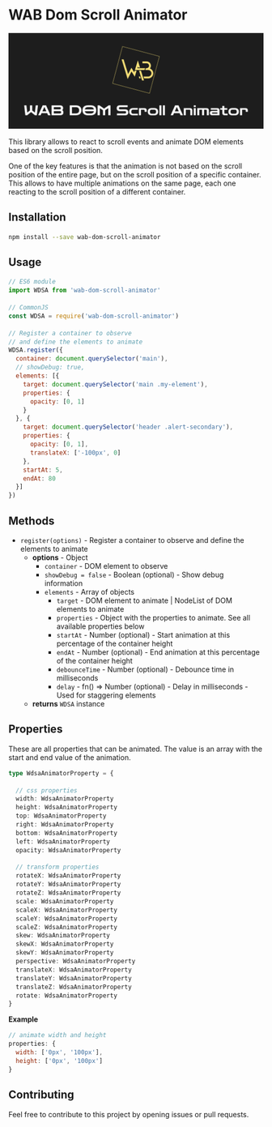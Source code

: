 # WAB Dom Scroll Animator

<img src="./assets/wdsa.jpg" alt="wab dom scroll animator hero">

This library allows to react to scroll events and animate DOM elements based on the scroll position.

One of the key features is that the animation is not based on the scroll position of the entire page, but on the scroll
position of a specific container. This allows to have multiple animations on the same page, each one reacting to the
scroll position of a different container.

## Installation

```bash
npm install --save wab-dom-scroll-animator
```

## Usage

```javascript
// ES6 module
import WDSA from 'wab-dom-scroll-animator'

// CommonJS
const WDSA = require('wab-dom-scroll-animator')

// Register a container to observe 
// and define the elements to animate
WDSA.register({
  container: document.querySelector('main'),
  // showDebug: true,
  elements: [{
    target: document.querySelector('main .my-element'),
    properties: {
      opacity: [0, 1]
    }
  }, {
    target: document.querySelector('header .alert-secondary'),
    properties: {
      opacity: [0, 1],
      translateX: ['-100px', 0]
    },
    startAt: 5,
    endAt: 80
  }]
})
```

## Methods
- `register(options)` - Register a container to observe and define the elements to animate
  - **options** - Object
    - `container` - DOM element to observe
    - `showDebug = false` - Boolean (optional) - Show debug information
    - `elements` - Array of objects
      - `target` - DOM element to animate | NodeList of DOM elements to animate
      - `properties` - Object with the properties to animate. See all available properties below
      - `startAt` - Number (optional) - Start animation at this percentage of the container height
      - `endAt` - Number (optional) - End animation at this percentage of the container height
      - `debounceTime` - Number (optional) - Debounce time in milliseconds
      - `delay` - fn() => Number (optional) - Delay in milliseconds - Used for staggering elements
  - **returns** `WDSA` instance 

## Properties
These are all properties that can be animated. The value is an array with the start and end value of the animation.

```typescript
type WdsaAnimatorProperty = {
  
  // css properties
  width: WdsaAnimatorProperty
  height: WdsaAnimatorProperty
  top: WdsaAnimatorProperty
  right: WdsaAnimatorProperty
  bottom: WdsaAnimatorProperty
  left: WdsaAnimatorProperty
  opacity: WdsaAnimatorProperty
  
  // transform properties
  rotateX: WdsaAnimatorProperty
  rotateY: WdsaAnimatorProperty
  rotateZ: WdsaAnimatorProperty
  scale: WdsaAnimatorProperty
  scaleX: WdsaAnimatorProperty
  scaleY: WdsaAnimatorProperty
  scaleZ: WdsaAnimatorProperty
  skew: WdsaAnimatorProperty
  skewX: WdsaAnimatorProperty
  skewY: WdsaAnimatorProperty
  perspective: WdsaAnimatorProperty
  translateX: WdsaAnimatorProperty
  translateY: WdsaAnimatorProperty
  translateZ: WdsaAnimatorProperty
  rotate: WdsaAnimatorProperty
}
```

**Example**
    
```javascript
// animate width and height
properties: {
  width: ['0px', '100px'],
  height: ['0px', '100px']
}
```

## Contributing
Feel free to contribute to this project by opening issues or pull requests.
